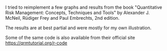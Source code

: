 I tried to reimplement a few graphs and results from the book "Quantitative Risk Management: Concepts, Techniques and Tools" by Alexander J. McNeil, Rüdiger Frey and Paul Embrechts, 2nd edition.

The results are at best partial and were mostly for my own illustration.

Some of the same code is also available from their official site https://qrmtutorial.org/r-code
